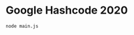 # Google Hashcode 2020

```
node main.js
```

<object data="" type="application/pdf" width="700px" height="700px">
    <embed src="./hashcode_2020_online_qualification_round.pdf">
        <p>Subject: <a href="./hashcode_2020_online_qualification_round.pdf">Download PDF</a>.</p>
    </embed>
</object>
